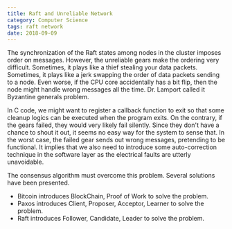 ```yaml
---
title: Raft and Unreliable Network
category: Computer Science
tags: raft network
date: 2018-09-09
---
```


The synchronization of the Raft states among nodes in the cluster imposes order on messages. However, the unreliable gears make the ordering very difficult. Sometimes, it plays like a thief stealing your data packets. Sometimes, it plays like a jerk swapping the order of data packets sending to a node. Even worse, if the CPU core accidentally has a bit flip, then the node might handle wrong messages all the time. Dr. Lamport called it Byzantine generals problem.

In C code, we might want to register a callback function to exit so that some cleanup logics can be executed when the program exits. On the contrary, if the gears failed, they would very likely fail silently. Since they don't have a chance to shout it out, it seems no easy way for the system to sense that. In the worst case, the failed gear sends out wrong messages, pretending to be functional. It implies that we also need to introduce some auto-correction technique in the software layer as the electrical faults are utterly unavoidable.

The consensus algorithm must overcome this problem. Several solutions have been presented.

* Bitcoin introduces BlockChain, Proof of Work to solve the problem.
* Paxos introduces Client, Proposer, Acceptor, Learner to solve the problem.
* Raft introduces Follower, Candidate, Leader to solve the problem.

